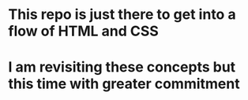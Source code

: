 # This repo is just there to get into a flow of HTML and CSS
# I am revisiting these concepts but this time with greater commitment